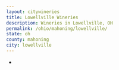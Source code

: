 ```yaml
---
layout: citywineries
title: Lowellville Wineries
description: Wineries in Lowellville, OH
permalink: /ohio/mahoning/lowellville/
state: oh
county: mahoning
city: lowellville
---
```

-
